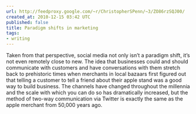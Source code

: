 ```yaml
---
url: http://feedproxy.google.com/~r/ChristopherSPenn/~3/ZO86rzSQJ00/
created_at: 2010-12-15 03:42 UTC
published: false
title: Paradigm shifts in marketing
tags:
- writing
---
```


Taken from that perspective, social media not only isn’t a paradigm shift, it’s not even remotely close to new. The idea that businesses could and should communicate with customers and have conversations with them stretch back to prehistoric times when merchants in local bazaars first figured out that telling a customer to tell a friend about their apple stand was a good way to build business. The channels have changed throughout the millennia and the scale with which you can do so has dramatically increased, but the method of two-way communication via Twitter is exactly the same as the apple merchant from 50,000 years ago.
